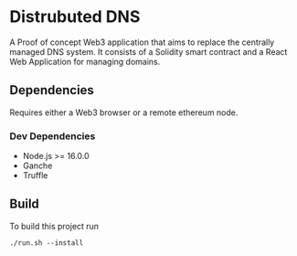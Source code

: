 # Distrubuted DNS
A Proof of concept Web3 application that aims to replace the centrally managed DNS system. It consists of a Solidity smart contract and a React Web Application for managing domains.


## Dependencies
Requires either a Web3 browser or a remote ethereum node. 
### Dev Dependencies
- Node.js >= 16.0.0
- Ganche
- Truffle

## Build
To build this project run
```
./run.sh --install
```